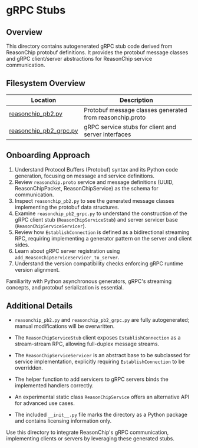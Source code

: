 # gRPC Stubs

## Overview

This directory contains autogenerated gRPC stub code derived from
ReasonChip protobuf definitions. It provides the protobuf message
classes and gRPC client/server abstractions for ReasonChip service
communication.

## Filesystem Overview

| Location                     | Description                                         |
|-----------------------------|-----------------------------------------------------|
| [reasonchip_pb2.py](./reasonchip_pb2.py)           | Protobuf message classes generated from reasonchip.proto |
| [reasonchip_pb2_grpc.py](./reasonchip_pb2_grpc.py) | gRPC service stubs for client and server interfaces        |

## Onboarding Approach

1. Understand Protocol Buffers (Protobuf) syntax and its Python
   code generation, focusing on message and service definitions.
2. Review `reasonchip.proto` service and message definitions
   (UUID, ReasonChipPacket, ReasonChipService) as the schema for
   communication.
3. Inspect `reasonchip_pb2.py` to see the generated message classes
   implementing the protobuf data structures.
4. Examine `reasonchip_pb2_grpc.py` to understand the construction
   of the gRPC client stub (`ReasonChipServiceStub`) and server
   servicer base (`ReasonChipServiceServicer`).
5. Review how `EstablishConnection` is defined as a bidirectional
   streaming RPC, requiring implementing a generator pattern on the
   server and client sides.
6. Learn about gRPC server registration using
   `add_ReasonChipServiceServicer_to_server`.
7. Understand the version compatibility checks enforcing gRPC
   runtime version alignment.

Familiarity with Python asynchronous generators, gRPC's streaming
concepts, and protobuf serialization is essential.

## Additional Details

- `reasonchip_pb2.py` and `reasonchip_pb2_grpc.py` are fully
  autogenerated; manual modifications will be overwritten.

- The `ReasonChipServiceStub` client exposes `EstablishConnection` as
  a stream-stream RPC, allowing full-duplex message streams.

- The `ReasonChipServiceServicer` is an abstract base to be subclassed
  for service implementation, explicitly requiring
  `EstablishConnection` to be overridden.

- The helper function to add servicers to gRPC servers binds the
  implemented handlers correctly.

- An experimental static class `ReasonChipService` offers an
  alternative API for advanced use cases.

- The included `__init__.py` file marks the directory as a Python
  package and contains licensing information only.

Use this directory to integrate ReasonChip's gRPC communication,
implementing clients or servers by leveraging these generated stubs.